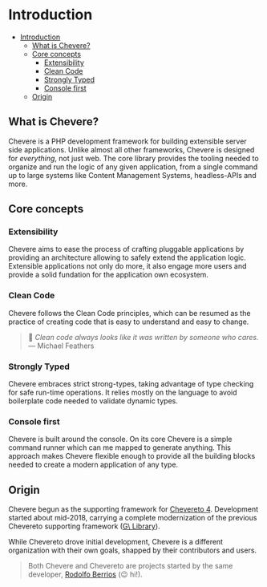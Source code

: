 # Introduction

- [Introduction](#introduction)
  - [What is Chevere?](#what-is-chevere)
  - [Core concepts](#core-concepts)
    - [Extensibility](#extensibility)
    - [Clean Code](#clean-code)
    - [Strongly Typed](#strongly-typed)
    - [Console first](#console-first)
  - [Origin](#origin)

## What is Chevere?

Chevere is a PHP development framework for building extensible server side applications. Unlike almost all other frameworks, Chevere is designed for *everything*, not just web. The core library provides the tooling needed to organize and run the logic of any given application, from a single command up to large systems like Content Management Systems, headless-APIs and more.

## Core concepts

### Extensibility

Chevere aims to ease the process of crafting pluggable applications by providing an architecture allowing to safely extend the application logic. Extensible applications not only do more, it also engage more users and provide a solid fundation for the application own ecosystem.

### Clean Code

Chevere follows the Clean Code principles, which can be resumed as the practice of creating code that is easy to understand and easy to change.

> 🧔 _Clean code always looks like it was written by someone who cares._
> ― Michael Feathers

### Strongly Typed

Chevere embraces strict strong-types, taking advantage of type checking for safe run-time operations. It relies mostly on the language to avoid boilerplate code needed to validate dynamic types.

### Console first

Chevere is built around the console. On its core Chevere is a simple command runner which can me mapped to generate anything. This approach makes Chevere flexible enough to provide all the building blocks needed to create a modern application of any type.

## Origin

Chevere begun as the supporting framework for [Chevereto 4](https://github.com/chevereto/chevereto). Development started about mid-2018, carrying a complete modernization of the previous Chevereto supporting framework ([G\ Library](https://g.chevereto.com/)).

While Chevereto drove initial development, Chevere is a different organization with their own goals, shapped by their contributors and users. 

> Both Chevere and Chevereto are projects started by the same developer, [Rodolfo Berrios](https://github.com/rodolfoberrios) (😉 hi!).

